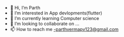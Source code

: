 - 👋 Hi, I’m Parth
- 👀 I’m interested in App devlopments(flutter)
- 🌱 I’m currently learning Computer science
- 💞️ I’m looking to collaborate on ...
- 📫 How to reach me -parthvermapv123@gmail.com

<!---
ParthVermaPV/ParthVermaPV is a ✨ special ✨ repository because its `README.md` (this file) appears on your GitHub profile.
You can click the Preview link to take a look at your changes.
--->
